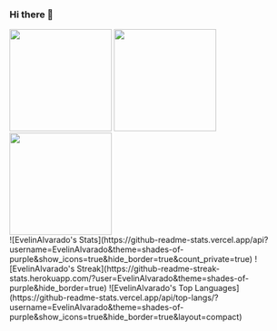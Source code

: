 ### Hi there 👋

<!--
**EvelinAlvarado/EvelinAlvarado** is a ✨ _special_ ✨ repository because its `README.md` (this file) appears on your GitHub profile.

Here are some ideas to get you started:

- 🔭 I’m currently working on ...
- 🌱 I’m currently learning ...
- 👯 I’m looking to collaborate on ...
- 🤔 I’m looking for help with ...
- 💬 Ask me about ...
- 📫 How to reach me: ...
- 😄 Pronouns: ...
- ⚡ Fun fact: ...
-->
<div>
  <img height="180cm" src="https://github-readme-stats.vercel.app/api?username=EvelinAlvarado&theme=shades-of-purple&show_icons=true&hide_border=true&count_private=true"/>
  <img height="180cm" src="https://github-readme-streak-stats.herokuapp.com/?user=EvelinAlvarado&theme=shades-of-purple&hide_border=true"/>
  <img height="180cm" src="https://github-readme-stats.vercel.app/api/top-langs/?username=EvelinAlvarado&theme=shades-of-purple&show_icons=true&hide_border=true&layout=compact"/>
</div>
![EvelinAlvarado's Stats](https://github-readme-stats.vercel.app/api?username=EvelinAlvarado&theme=shades-of-purple&show_icons=true&hide_border=true&count_private=true)
![EvelinAlvarado's Streak](https://github-readme-streak-stats.herokuapp.com/?user=EvelinAlvarado&theme=shades-of-purple&hide_border=true)
![EvelinAlvarado's Top Languages](https://github-readme-stats.vercel.app/api/top-langs/?username=EvelinAlvarado&theme=shades-of-purple&show_icons=true&hide_border=true&layout=compact)
